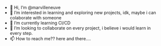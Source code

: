 - 👋 Hi, I’m @marvilleneuve
- 👀 I’m interested in learning and exploring new projects, idk, maybe i can colaborate with someone
- 🌱 I’m currently learning CI/CD
- 💞️ I’m looking to collaborate on every project, i believe i would learn in every step.
- 📫 How to reach me?? here and there....

<!---
marvilleneuve/marvilleneuve is a ✨ special ✨ repository because its `README.md` (this file) appears on your GitHub profile.
You can click the Preview link to take a look at your changes.
--->
